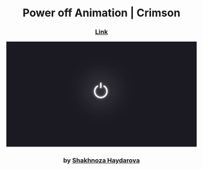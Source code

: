 <div align="center">

# Power off Animation | Crimson

### <a href="https://shcardhover.netlify.app">Link</a>

<img src="admin/base.png">

### by <a href="https://github.com/shahnozahaydarova">Shakhnoza Haydarova</a>

</div>